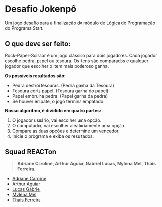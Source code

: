  # Desafio Jokenpô 
Um jogo desafio para a finalização do módulo de Lógica de Programação do Programa Start.

## O que deve ser feito:

Rock-Paper-Scissor é um jogo clássico para dois jogadores. Cada jogador escolhe pedra,
papel ou tesoura. Os itens são comparados e qualquer jogador que escolher o item mais
poderoso ganha.

**Os possíveis resultados são:**

* Pedra destrói tesouras. (Pedra ganha da Tesoura)
* Tesoura corta papel. (Tesoura ganha do papel)
* Papel embrulha pedra. (Papel ganha da pedra)
* Se houver empate, o jogo termina empatado.

**Nosso algoritmo, é dividido em quatro partes:**

1. O jogador usuário, vai escolher uma opção.
2. O computador, vai escolher aleatoriamente uma opção.
3. Compare as duas opções e determine um vencedor.
4. Inicie o programa e exiba os resultados.

## Squad REACTon
> **Adriane Caroline, Arthur Aguiar, Gabriel Lucas, Mylena Mel, Thais Ferreira.**
* [Adriane Caroline](https://github.com/adrianecaroline)
* [Arthur Aguiar](https://github.com/artthur-aguiar)
* [Lucas Gabriel](https://github.com/lucasgabriel0613)
* [Mylena Mel](https://github.com/mylenamelsilva)
* [Thais Ferreira](https://github.com/ThaisSilva1)
